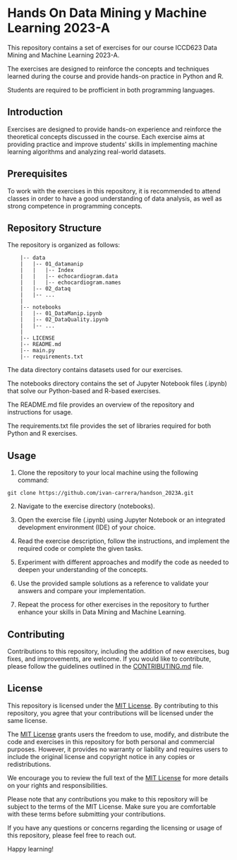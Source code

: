 # Hands On Data Mining y Machine Learning 2023-A

This repository contains a set of exercises for our course ICCD623 Data Mining and Machine Learning 2023-A.

The exercises are designed to reinforce the concepts and techniques learned during the course and provide hands-on practice in Python and R.

Students are required to be profficient in both programming languages.

## Introduction

Exercises are designed to provide hands-on experience and reinforce the theoretical concepts discussed in the course. Each exercise aims at providing practice and improve students' skills in implementing machine learning algorithms and analyzing real-world datasets.

## Prerequisites

To work with the exercises in this repository, it is recommended to attend classes in order to have a good understanding of data analysis, as well as strong competence in programming concepts.

## Repository Structure

The repository is organized as follows:

```
    |-- data
    |   |-- 01_datamanip
    |   |   |-- Index
    |   |   |-- echocardiogram.data
    |   |   |-- echocardiogram.names 
    |   |-- 02_dataq
    |   |-- ...
    |
    |-- notebooks
    |   |-- 01_DataManip.ipynb
    |   |-- 02_DataQuality.ipynb
    |   |-- ...
    |
    |-- LICENSE
    |-- README.md
    |-- main.py
    |-- requirements.txt
```

The data directory contains datasets used for our exercises.

The notebooks directory contains the set of Jupyter Notebook files (.ipynb) that solve our Python-based and R-based exercises.

The README.md file provides an overview of the repository and instructions for usage.

The requirements.txt file provides the set of libraries required for both Python and R exercises.

## Usage

1. Clone the repository to your local machine using the following command:

```
git clone https://github.com/ivan-carrera/handson_2023A.git
```

2. Navigate to the exercise directory (notebooks).

3. Open the exercise file (.ipynb) using Jupyter Notebook or an integrated development environment (IDE) of your choice.

4. Read the exercise description, follow the instructions, and implement the required code or complete the given tasks.

5. Experiment with different approaches and modify the code as needed to deepen your understanding of the concepts.

6. Use the provided sample solutions as a reference to validate your answers and compare your implementation.

7. Repeat the process for other exercises in the repository to further enhance your skills in Data Mining and Machine Learning.

## Contributing

Contributions to this repository, including the addition of new exercises, bug fixes, and improvements, are welcome. If you would like to contribute, please follow the guidelines outlined in the [CONTRIBUTING.md](CONTRIBUTING.md) file.

## License

This repository is licensed under the [MIT License](LICENSE). By contributing to this repository, you agree that your contributions will be licensed under the same license.

The [MIT License](LICENSE) grants users the freedom to use, modify, and distribute the code and exercises in this repository for both personal and commercial purposes. However, it provides no warranty or liability and requires users to include the original license and copyright notice in any copies or redistributions.

We encourage you to review the full text of the [MIT License](LICENSE) for more details on your rights and responsibilities.

Please note that any contributions you make to this repository will be subject to the terms of the MIT License. Make sure you are comfortable with these terms before submitting your contributions.

If you have any questions or concerns regarding the licensing or usage of this repository, please feel free to reach out.

Happy learning!